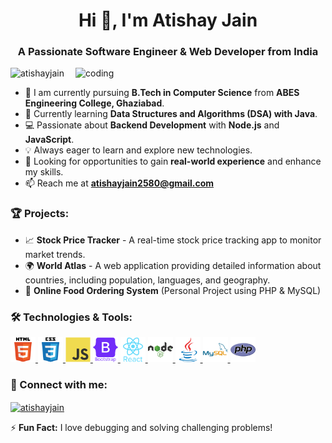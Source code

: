 <h1 align="center">Hi 👋, I'm Atishay Jain</h1>
<h3 align="center">A Passionate Software Engineer & Web Developer from India</h3>

<img align="right" alt="coding" width="400" src="https://user-images.githubusercontent.com/55389276/140866485-8fb1c876-9a8f-4d6a-98dc-08c4981eaf70.gif">

<p align="left"> <img src="https://komarev.com/ghpvc/?username=atishayjain&label=Profile%20views&color=0e75b6&style=flat" alt="atishayjain" /> </p>

- 🔭 I am currently pursuing **B.Tech in Computer Science** from **ABES Engineering College, Ghaziabad**.
- 🌱 Currently learning **Data Structures and Algorithms (DSA) with Java**.
- 💻 Passionate about **Backend Development** with **Node.js** and **JavaScript**.
- 💡 Always eager to learn and explore new technologies.
- 📌 Looking for opportunities to gain **real-world experience** and enhance my skills.
- 📫 Reach me at **atishayjain2580@gmail.com**

### 🏆 Projects:
- 📈 **Stock Price Tracker** - A real-time stock price tracking app to monitor market trends.
- 🌍 **World Atlas** - A web application providing detailed information about countries, including population, languages, and geography.
- 🚀 **Online Food Ordering System** (Personal Project using PHP & MySQL)

### 🛠️ Technologies & Tools:
<p align="left">
<a href="https://developer.mozilla.org/en-US/docs/Web/HTML" target="_blank"> <img src="https://raw.githubusercontent.com/devicons/devicon/master/icons/html5/html5-original-wordmark.svg" alt="html5" width="40" height="40"/> </a>
<a href="https://developer.mozilla.org/en-US/docs/Web/CSS" target="_blank"> <img src="https://raw.githubusercontent.com/devicons/devicon/master/icons/css3/css3-original-wordmark.svg" alt="css3" width="40" height="40"/> </a>
<a href="https://developer.mozilla.org/en-US/docs/Web/JavaScript" target="_blank"> <img src="https://raw.githubusercontent.com/devicons/devicon/master/icons/javascript/javascript-original.svg" alt="javascript" width="40" height="40"/> </a>
<a href="https://getbootstrap.com/" target="_blank"> <img src="https://raw.githubusercontent.com/devicons/devicon/master/icons/bootstrap/bootstrap-plain-wordmark.svg" alt="bootstrap" width="40" height="40"/> </a>
<a href="https://react.dev/" target="_blank"> <img src="https://raw.githubusercontent.com/devicons/devicon/master/icons/react/react-original-wordmark.svg" alt="react" width="40" height="40"/> </a>
<a href="https://nodejs.org/" target="_blank"> <img src="https://raw.githubusercontent.com/devicons/devicon/master/icons/nodejs/nodejs-original-wordmark.svg" alt="nodejs" width="40" height="40"/> </a>
<a href="https://www.java.com/" target="_blank"> <img src="https://raw.githubusercontent.com/devicons/devicon/master/icons/java/java-original.svg" alt="java" width="40" height="40"/> </a>
<a href="https://www.mysql.com/" target="_blank"> <img src="https://raw.githubusercontent.com/devicons/devicon/master/icons/mysql/mysql-original-wordmark.svg" alt="mysql" width="40" height="40"/> </a>
<a href="https://www.php.net/" target="_blank"> <img src="https://raw.githubusercontent.com/devicons/devicon/master/icons/php/php-original.svg" alt="php" width="40" height="40"/> </a>
</p>

### 📌 Connect with me:
<p align="left">
<a href="https://linkedin.com/in/atishay001" target="blank"><img align="center" src="https://raw.githubusercontent.com/rahuldkjain/github-profile-readme-generator/master/src/images/icons/Social/linked-in-alt.svg" alt="atishayjain" height="30" width="40" /></a>
</p>

⚡ **Fun Fact:** I love debugging and solving challenging problems!
